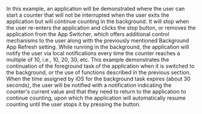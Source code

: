 In this example, an application will be demonstrated where the user can start a counter that will not be interrupted when the user exits the application but will continue counting in the background. It will stop when the user re-enters the application and clicks the stop button, or removes the application from the App Switcher, which offers additional control mechanisms to the user along with the previously mentioned Background App Refresh setting. While running in the background, the application will notify the user via local notifications every time the counter reaches a multiple of 10, i.e., 10, 20, 30, etc. This example demonstrates the continuation of the foreground task of the application when it is switched to the background, or the use of functions described in the previous section. When the time assigned by iOS for the background task expires (about 30 seconds), the user will be notified with a notification indicating the counter's current value and that they need to return to the application to continue counting, upon which the application will automatically resume counting until the user stops it by pressing the button.

